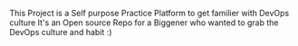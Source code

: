 This Project is a Self purpose Practice Platform to get familier with DevOps culture
It's an Open source Repo for a Biggener who wanted to grab the DevOps culture and habit :)
